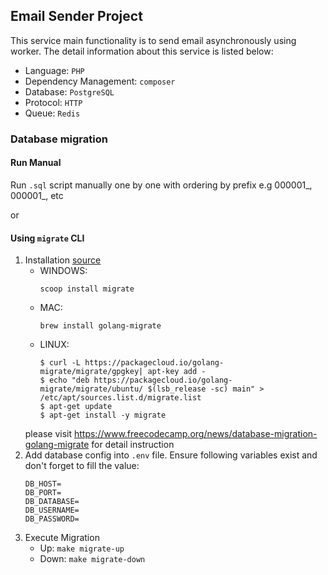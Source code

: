 ## Email Sender Project
This service main functionality is to send email asynchronously using worker. The detail information about this service is listed below:
- Language: `PHP`
- Dependency Management: `composer`
- Database: `PostgreSQL`
- Protocol: `HTTP`
- Queue: `Redis`

### Database migration
#### Run Manual
Run `.sql` script manually one by one with ordering by prefix e.g 000001_, 000001_, etc

or

#### Using `migrate` CLI
1. Installation [source](https://github.com/golang-migrate/migrate)
    - WINDOWS:
        ```
        scoop install migrate
        ```
    - MAC: 
        ```
        brew install golang-migrate
        ```
    - LINUX: 
        ```
        $ curl -L https://packagecloud.io/golang-migrate/migrate/gpgkey| apt-key add -
        $ echo "deb https://packagecloud.io/golang-migrate/migrate/ubuntu/ $(lsb_release -sc) main" > /etc/apt/sources.list.d/migrate.list
        $ apt-get update
        $ apt-get install -y migrate
        ```
    please visit https://www.freecodecamp.org/news/database-migration-golang-migrate for detail instruction
2. Add database config into `.env` file. Ensure following variables exist and don't forget to fill the value:
    ```
    DB_HOST=
    DB_PORT=
    DB_DATABASE=
    DB_USERNAME=
    DB_PASSWORD=
    ```
3. Execute Migration
    - Up: `make migrate-up`
    - Down: `make migrate-down`
